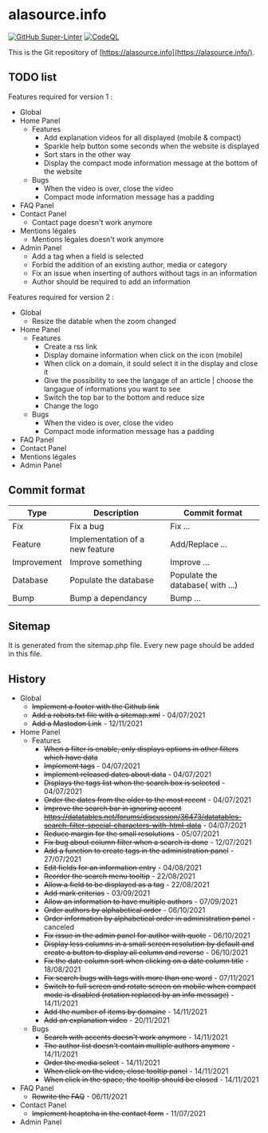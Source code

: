
# alasource.info

[![GitHub Super-Linter](https://github.com/Anisote/alasource.info/workflows/Lint%20Code%20Base/badge.svg)](https://github.com/marketplace/actions/super-linter)
[![CodeQL](https://github.com/Anisote/alasource.info/actions/workflows/codeql-analysis.yml/badge.svg)](https://github.com/Anisote/alasource.info/actions/workflows/codeql-analysis.yml)

This is the Git repository of [https://alasource.info](https://alasource.info/).

## TODO list

Features required for version 1 : 

- Global
- Home Panel
  - Features
    - Add explanation videos for all displayed (mobile & compact)
    - Sparkle help button some seconds when the website is displayed
    - Sort stars in the other way
    - Display the compact mode information message at the bottom of the website
  - Bugs
    - When the video is over, close the video
    - Compact mode information message has a padding
- FAQ Panel
- Contact Panel
  - Contact page doesn't work anymore
- Mentions légales
  - Mentions légales doesn't work anymore
- Admin Panel
  - Add a tag when a field is selected
  - Forbid the addition of an existing author, media or category
  - Fix an issue when inserting of authors without tags in an information
  - Author should be required to add an information

Features required for version 2 :

- Global
  - Resize the datable when the zoom changed
- Home Panel
  - Features
    - Create a rss link
    - Display domaine information when click on the icon (mobile)
    - When click on a domain, it sould select it in the display and close it
    - Give the possibility to see the langage of an article | choose the langague of informations you want to see
    - Switch the top bar to the bottom and reduce size
    - Change the logo
  - Bugs
    - When the video is over, close the video
    - Compact mode information message has a padding
- FAQ Panel
- Contact Panel
- Mentions légales
- Admin Panel

## Commit format

|Type|Description|Commit format|
|----|-----------|-------------|
|Fix|Fix a bug|Fix ...|
|Feature|Implementation of a new feature|Add/Replace ...|
|Improvement|Improve something|Improve ...|
|Database|Populate the database|Populate the database( with ...)|
|Bump|Bump a dependancy|Bump ...|

## Sitemap

It is generated from the sitemap.php file. Every new page should be added in this file.

## History
- Global
  - ~~Implement a footer with the Github link~~
  - ~~Add a robots.txt file with a sitemap.xml~~ - 04/07/2021
  - ~~Add a Mastodon Link~~ - 12/11/2021
- Home Panel
  - Features
    - ~~When a filter is enable, only displays options in other filters which have data~~
    - ~~Implement tags~~ - 04/07/2021
    - ~~Implement released dates about data~~ - 04/07/2021
    - ~~Displays the tags list when the search box is selected~~ - 04/07/2021
    - ~~Order the dates from the older to the most recent~~ - 04/07/2021
    - ~~Improve the search bar in ignoring accent https://datatables.net/forums/discussion/36473/datatables-search-filter-special-characters-with-html-data~~ - 04/07/2021
    - ~~Reduce margin for the small resolutions~~ - 05/07/2021
    - ~~Fix bug about column filter when a search is done~~ - 12/07/2021
    - ~~Add a function to create tags in the administration panel~~ - 27/07/2021
    - ~~Edit fields for an information entry~~ - 04/08/2021
    - ~~Reorder the search menu tooltip~~ - 22/08/2021
    - ~~Allow a field to be displayed as a tag~~ - 22/08/2021
    - ~~Add mark criterias~~ - 03/09/2021
    - ~~Allow an information to have multiple authors~~ - 07/09/2021
    - ~~Order authors by alphabetical order~~ - 06/10/2021
    - ~~Order information by alphabetical order in administration panel~~ - canceled
    - ~~Fix issue in the admin panel for author with quote~~ - 06/10/2021
    - ~~Display less columns in a small screen resolution by default and create a button to display all column and reverse~~ - 06/10/2021
    - ~~Fix the date column sort when clicking on a date column title~~ - 18/08/2021
    - ~~Fix search bugs with tags with more than one word~~ - 07/11/2021
    - ~~Switch to full screen and rotate screen on mobile when compact mode is disabled (rotation replaced by an info message)~~ - 14/11/2021
    - ~~Add the number of items by domaine~~ - 14/11/2021
    - ~~Add an explanation video~~ - 20/11/2021
  - Bugs
    - ~~Search with accents doesn't work anymore~~ - 14/11/2021
    - ~~The author list doesn't contain multiple authors anymore~~ - 14/11/2021
    - ~~Order the media select~~ - 14/11/2021
    - ~~When click on the video, close tooltip panel~~ - 14/11/2021
    - ~~When click in the space, the tooltip should be closed~~ - 14/11/2021
- FAQ Panel
  - ~~Rewrite the FAQ~~ - 06/11/2021
- Contact Panel
  - ~~Implement hcaptcha in the contact form~~ - 11/07/2021
- Admin Panel
